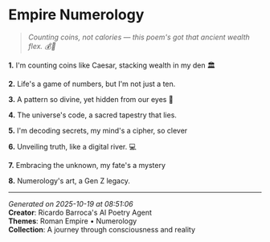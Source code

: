 # Empire Numerology

> *Counting coins, not calories — this poem's got that ancient wealth flex. 💰🤝*

**1.** I'm counting coins like Caesar, stacking wealth in my den 🏛️


**2.** Life's a game of numbers, but I'm not just a ten.


**3.** A pattern so divine, yet hidden from our eyes 🔢


**4.** The universe's code, a sacred tapestry that lies.


**5.** I'm decoding secrets, my mind's a cipher, so clever


**6.** Unveiling truth, like a digital river. 💻


**7.** Embracing the unknown, my fate's a mystery


**8.** Numerology's art, a Gen Z legacy.



---

*Generated on 2025-10-19 at 08:51:06*  
**Creator**: Ricardo Barroca's AI Poetry Agent  
**Themes**: Roman Empire • Numerology  
**Collection**: A journey through consciousness and reality